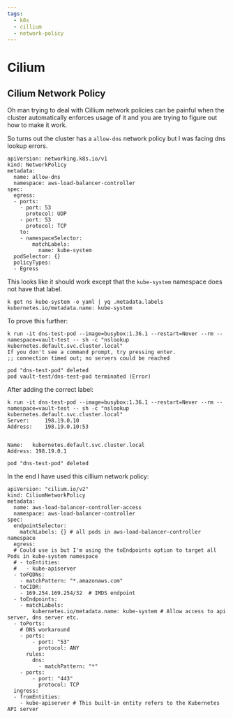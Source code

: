 ```yaml
---
tags:
  - k8s
  - cillium
  - network-policy
---
```


# Cilium 

## Cilium Network Policy

Oh man trying to deal with Cillium network policies can be painful when the cluster automatically enforces usage of it and you are trying to figure out 
how to make it work. 

So turns out the cluster has  a `allow-dns` network policy but I was facing dns lookup errors.

```
apiVersion: networking.k8s.io/v1
kind: NetworkPolicy
metadata:
  name: allow-dns
  namespace: aws-load-balancer-controller  
spec:
  egress:
  - ports:
    - port: 53
      protocol: UDP
    - port: 53
      protocol: TCP
    to:
    - namespaceSelector:
        matchLabels:
          name: kube-system
  podSelector: {}
  policyTypes:
  - Egress
  ```

This looks like it should work except that the `kube-system` namespace does not have that label.


```
k get ns kube-system -o yaml | yq .metadata.labels
kubernetes.io/metadata.name: kube-system
```

To prove this further:

```
k run -it dns-test-pod --image=busybox:1.36.1 --restart=Never --rm --namespace=vault-test -- sh -c "nslookup kubernetes.default.svc.cluster.local"
If you don't see a command prompt, try pressing enter.
;; connection timed out; no servers could be reached

pod "dns-test-pod" deleted
pod vault-test/dns-test-pod terminated (Error)
```


After adding the correct label:

```
k run -it dns-test-pod --image=busybox:1.36.1 --restart=Never --rm --namespace=vault-test -- sh -c "nslookup kubernetes.default.svc.cluster.local"
Server:		198.19.0.10
Address:	198.19.0.10:53


Name:	kubernetes.default.svc.cluster.local
Address: 198.19.0.1

pod "dns-test-pod" deleted
```

In the end I have used this cillium network policy:


```
apiVersion: "cilium.io/v2"
kind: CiliumNetworkPolicy
metadata:
  name: aws-load-balancer-controller-access
  namespace: aws-load-balancer-controller
spec:
  endpointSelector:
    matchLabels: {} # all pods in aws-load-balancer-controller namespace
  egress:
  # Could use is but I'm using the toEndpoints option to target all Pods in kube-system namespace
  # - toEntities:
  #   - kube-apiserver
  - toFQDNs:
    - matchPattern: "*.amazonaws.com"
  - toCIDR:
    - 169.254.169.254/32  # IMDS endpoint
  - toEndpoints:
    - matchLabels:
        kubernetes.io/metadata.name: kube-system # Allow access to api server, dns server etc.
  - toPorts:
    # DNS workaround
    - ports:
        - port: "53"
          protocol: ANY
      rules:
        dns:
          - matchPattern: "*"
    - ports:
        - port: "443"
          protocol: TCP
  ingress:
  - fromEntities:
    - kube-apiserver # This built-in entity refers to the Kubernetes API server
```


